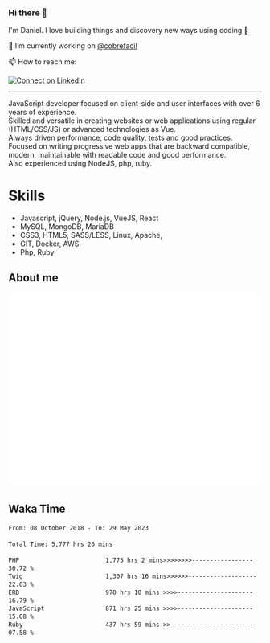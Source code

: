 ### Hi there 👋

I'm Daniel. I love building things and discovery new ways using coding :raised_hands: 

🔭 I’m currently working on [@cobrefacil](https://www.cobrefacil.com.br/)

📫 How to reach me:

[![Connect on LinkedIn](https://img.shields.io/badge/--linkedin?label=LinkedIn&logo=LinkedIn&style=social)](https://www.linkedin.com/in/daniel-cerverizzo/)

---

JavaScript developer focused on client-side and user interfaces with over 6 years of experience.  
Skilled and versatile in creating websites or web applications using regular (HTML/CSS/JS) or advanced technologies as Vue.  
Always driven performance, code quality, tests and good practices.  
 Focused on writing progressive web apps that are backward compatible, modern, maintainable with readable code and good performance.  
Also experienced using NodeJS, php, ruby. 


# Skills

 - Javascript, jQuery, Node.js, VueJS, React
 - MySQL, MongoDB, MariaDB    
 - CSS3, HTML5, SASS/LESS,  Linux, Apache,
 - GIT, Docker, AWS
 - Php, Ruby

## About me

![Metrics](/github-metrics.svg)

## Waka Time

<!--START_SECTION:waka-->

```text
From: 08 October 2018 - To: 29 May 2023

Total Time: 5,777 hrs 26 mins

PHP                        1,775 hrs 2 mins>>>>>>>>-----------------   30.72 %
Twig                       1,307 hrs 16 mins>>>>>>-------------------   22.63 %
ERB                        970 hrs 10 mins >>>>---------------------   16.79 %
JavaScript                 871 hrs 25 mins >>>>---------------------   15.08 %
Ruby                       437 hrs 59 mins >>-----------------------   07.58 %
```

<!--END_SECTION:waka-->

